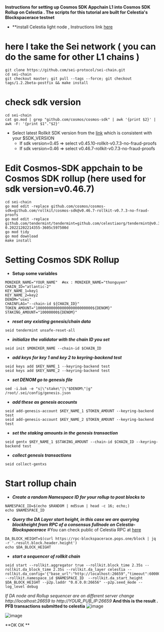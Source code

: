 **Instructions for setting up Cosmos SDK Appchain L1 into Cosmos SDK Rollup on Celestia . The scripts for this tutorial are built for Celestia's Blockspacerace testnet**
- **install Celestia light node , Instructions link [here](https://docs.celestia.org/nodes/light-node/)
# here I take the Sei network ( you can do the same for other L1 chains )
```
git clone https://github.com/sei-protocol/sei-chain.git
cd sei-chain
git checkout master; git pull --tags --force; git checkout tags/1.2.2beta-postfix && make install
```
# check sdk version 
```
cd sei-chain
cat go.mod | grep "github.com/cosmos/cosmos-sdk" | awk '{print $2}' | awk -F: '{print $1"."$2}'
```
- Select latest Rollkit SDK version from the [link](https://github.com/rollkit/cosmos-sdk/tags) which is consistent with your $SDK_VERSION
  - If sdk version=0.45 => select v0.45.10-rollkit-v0.7.3-no-fraud-proofs
  - If sdk version=0.46 => select v0.46.7-rollkit-v0.7.3-no-fraud-proofs

# Edit Cosmos-SDK appchain to be Cosmos SDK rollup (here used for sdk version=v0.46.7)
```
cd sei-chain
go mod edit -replace github.com/cosmos/cosmos-sdk=github.com/rollkit/cosmos-sdk@v0.46.7-rollkit-v0.7.3-no-fraud-proofs
go mod edit -replace github.com/tendermint/tendermint=github.com/celestiaorg/tendermint@v0.34.22-0.20221202214355-3605c597500d
go mod tidy
go mod download
make install
```
# Setting Cosmos SDK Rollup
- **Setup some variables**
```
MONIKER_NAME="YOUR_NAME"  #ex : MONIKER_NAME="thonguyen"
CHAIN_ID="atlantic-2"
KEY_NAME_1=key1
KEY_NAME_2=key2
DENOM="usei"
CHAINFLAG="--chain-id ${CHAIN_ID}"
TOKEN_AMOUNT="10000000000000000000000000${DENOM}"
STAKING_AMOUNT="10000000${DENOM}" 
```
- ***reset any existing genesis/chain data***
```
seid tendermint unsafe-reset-all
```
- ***initialize the validator with the chain ID you set***
```
seid init $MONIKER_NAME --chain-id $CHAIN_ID
```
- ***add keys for key 1 and key 2 to keyring-backend test***
```
seid keys add $KEY_NAME_1 --keyring-backend test
seid keys add $KEY_NAME_2 --keyring-backend test
```
- ***set DENOM go to genesis file***
```
sed -i.bak -e "s|\"stake\"|\"$DENOM\"|g" /root/.sei/config/genesis.json
```
- ***add these as genesis accounts***
```
seid add-genesis-account $KEY_NAME_1 $TOKEN_AMOUNT --keyring-backend test
seid add-genesis-account $KEY_NAME_2 $TOKEN_AMOUNT --keyring-backend test
```
- ***set the staking amounts in the genesis transaction***
```
seid gentx $KEY_NAME_1 $STAKING_AMOUNT --chain-id $CHAIN_ID --keyring-backend test
```
- ***collect genesis transactions***
```
seid collect-gentxs
```
# Start rollup chain
- ***Create a random Namespace ID for your rollup to post blocks to***
```
NAMESPACE_ID=$(echo $RANDOM | md5sum | head -c 16; echo;)
echo $NAMESPACE_ID 
```
- ***Query the DA Layer start height, in this case we are querying blockheight from RPC of a consensus fullnode on Celestia-Blockspacerace***
#You can check public of Celestia RPC at [here](https://docs.celestia.org/nodes/blockspace-race/#rpc-endpoints)

```
DA_BLOCK_HEIGHT=$(curl https://rpc-blockspacerace.pops.one/block | jq -r '.result.block.header.height')
echo $DA_BLOCK_HEIGHT
```
- ***start a sequencer of rollkit chain***

```
seid start --rollkit.aggregator true --rollkit.block_time 2.35s --rollkit.da_block_time 2.35s --rollkit.da_layer celestia --rollkit.da_config='{"base_url":"http://localhost:26659","timeout":60000000000,"fee":100,"gas_limit":100000}' --rollkit.namespace_id $NAMESPACE_ID  --rollkit.da_start_height $DA_BLOCK_HEIGHT --p2p.laddr "0.0.0.0:26656" --p2p.seed_mode --log_level debug
```
*If DA node and Rollup sequencer are on different server change http://localhost:26659 to http://YOUR_PUB_IP:26659*
**And this is the result . PFB transactions submitted to celestia**
![image](https://user-images.githubusercontent.com/80441573/235969362-12a03856-5bd8-46b2-99c4-b7fbe38a62a2.png)

![image](https://user-images.githubusercontent.com/80441573/235969842-c63fa3ea-d39b-485d-ae5c-731928e9387b.png)

**OK OK **
